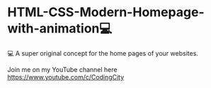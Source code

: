 # HTML-CSS-Modern-Homepage-with-animation💻
💻 A super original concept for the home pages of your websites.  

Join me on my YouTube channel here https://www.youtube.com/c/CodingCity
